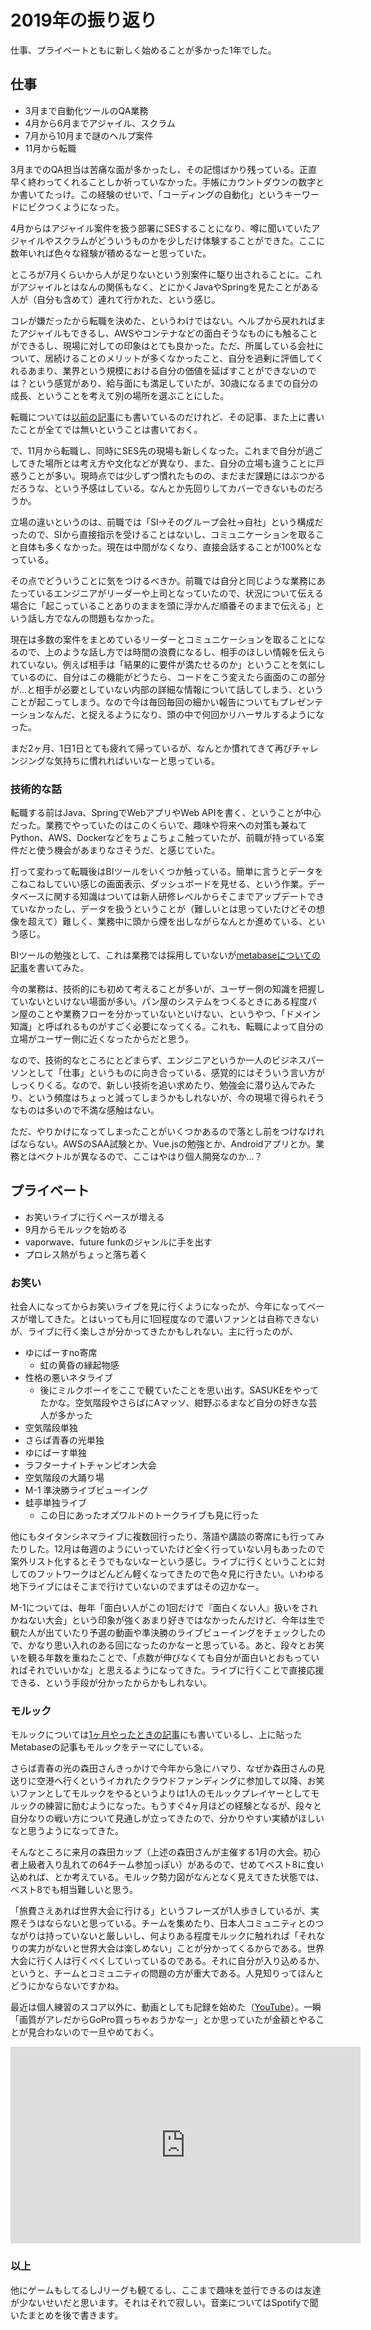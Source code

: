 # 2019年の振り返り

仕事、プライベートともに新しく始めることが多かった1年でした。

## 仕事

- 3月まで自動化ツールのQA業務
- 4月から6月までアジャイル、スクラム
- 7月から10月まで謎のヘルプ案件
- 11月から転職

3月までのQA担当は苦痛な面が多かったし、その記憶ばかり残っている。正直早く終わってくれることしか祈っていなかった。手帳にカウントダウンの数字とか書いてたっけ。この経験のせいで、「コーディングの自動化」というキーワードにビクつくようになった。

4月からはアジャイル案件を扱う部署にSESすることになり、噂に聞いていたアジャイルやスクラムがどういうものかを少しだけ体験することができた。ここに数年いれば色々な経験が積めるなーと思っていた。

ところが7月くらいから人が足りないという別案件に駆り出されることに。これがアジャイルとはなんの関係もなく、とにかくJavaやSpringを見たことがある人が（自分も含めて）連れて行かれた、という感じ。

コレが嫌だったから転職を決めた、というわけではない。ヘルプから戻れればまたアジャイルもできるし、AWSやコンテナなどの面白そうなものにも触ることができるし、現場に対しての印象はとても良かった。ただ、所属している会社について、居続けることのメリットが多くなかったこと、自分を過剰に評価してくれるあまり、業界という規模における自分の価値を延ばすことができないのでは？という感覚があり、給与面にも満足していたが、30歳になるまでの自分の成長、ということを考えて別の場所を選ぶことにした。

転職については[以前の記事](https://m4usta13ng.hatenablog.com/entry/2019/10/25/233533)にも書いているのだけれど、その記事、また上に書いたことが全てでは無いということは書いておく。

で、11月から転職し、同時にSES先の現場も新しくなった。これまで自分が過ごしてきた場所とは考え方や文化などが異なり、また、自分の立場も違うことに戸惑うことが多い。現時点では少しずつ慣れたものの、まだまだ課題にはぶつかるだろうな、という予感はしている。なんとか先回りしてカバーできないものだろうか。

立場の違いというのは、前職では「SI→そのグループ会社→自社」という構成だったので、SIから直接指示を受けることはないし、コミュニケーションを取ること自体も多くなかった。現在は中間がなくなり、直接会話することが100%となっている。

その点でどういうことに気をつけるべきか。前職では自分と同じような業務にあたっているエンジニアがリーダーや上司となっていたので、状況について伝える場合に「起こっていることありのままを頭に浮かんだ順番そのままで伝える」という話し方でなんの問題もなかった。

現在は多数の案件をまとめているリーダーとコミュニケーションを取ることになるので、上のような話し方では時間の浪費になるし、相手のほしい情報を伝えられていない。例えば相手は「結果的に要件が満たせるのか」ということを気にしているのに、自分はこの機能がどうたら、コードをこう変えたら画面のこの部分が…と相手が必要としていない内部の詳細な情報について話してしまう、ということが起こってしまう。なので今は毎回毎回の細かい報告についてもプレゼンテーションなんだ、と捉えるようになり、頭の中で何回かリハーサルするようになった。

まだ2ヶ月、1日1日とても疲れて帰っているが、なんとか慣れてきて再びチャレンジングな気持ちに慣れればいいなーと思っている。

### 技術的な話

転職する前はJava、SpringでWebアプリやWeb APIを書く、ということが中心だった。業務でやっていたのはこのくらいで、趣味や将来への対策も兼ねてPython、AWS、Dockerなどをちょこちょこ触っていたが、前職が持っている案件だと使う機会があまりなさそうだ、と感じていた。

打って変わって転職後はBIツールをいくつか触っている。簡単に言うとデータをこねこねしていい感じの画面表示、ダッシュボードを見せる、という作業。データベースに関する知識はついては新人研修レベルからそこまでアップデートできていなかったし、データを扱うということが（難しいとは思っていたけどその想像を超えて）難しく、業務中に頭から煙を出しながらなんとか進めている、という感じ。

BIツールの勉強として、これは業務では採用していないが[metabaseについての記事](https://m4usta13ng.hatenablog.com/entry/molkky_metabase)を書いてみた。

今の業務は、技術的にも初めて考えることが多いが、ユーザー側の知識を把握していないといけない場面が多い。パン屋のシステムをつくるときにある程度パン屋のことや業務フローを分かっていないといけない、というやつ、「ドメイン知識」と呼ばれるものがすごく必要になってくる。これも、転職によって自分の立場がユーザー側に近くなったからだと思う。

なので、技術的なところにとどまらず、エンジニアというか一人のビジネスパーソンとして「仕事」というものに向き合っている、感覚的にはそういう言い方がしっくりくる。なので、新しい技術を追い求めたり、勉強会に潜り込んでみたり、という頻度はちょっと減ってしまうかもしれないが、今の現場で得られそうなものは多いので不満な感触はない。

ただ、やりかけになってしまったことがいくつかあるので落とし前をつけなければならない。AWSのSAA試験とか、Vue.jsの勉強とか、Androidアプリとか。業務とはベクトルが異なるので、ここはやはり個人開発なのか…？

## プライベート

- お笑いライブに行くペースが増える
- 9月からモルックを始める
- vaporwave、future funkのジャンルに手を出す
- プロレス熱がちょっと落ち着く

### お笑い

社会人になってからお笑いライブを見に行くようになったが、今年になってペースが増してきた。とはいっても月に1回程度なので濃いファンとは自称できないが、ライブに行く楽しさが分かってきたかもしれない。主に行ったのが、

- ゆにばーすno寄席
  - 虹の黄昏の縁起物感
- 性格の悪いネタライブ
  - 後にミルクボーイをここで観ていたことを思い出す。SASUKEをやってたかな。空気階段やさらばにAマッソ、紺野ぶるまなど自分の好きな芸人が多かった
- 空気階段単独
- さらば青春の光単独
- ゆにばーす単独
- ラフターナイトチャンピオン大会
- 空気階段の大踊り場
- M-1 準決勝ライブビューイング
- 蛙亭単独ライブ
  - この日にあったオズワルドのトークライブも見に行った

他にもタイタンシネマライブに複数回行ったり、落語や講談の寄席にも行ってみたりした。12月は毎週のようにいっていたけど全く行っていない月もあったので案外リスト化するとそうでもないなーという感じ。ライブに行くということに対してのフットワークはどんどん軽くなってきたので色々見に行きたい。いわゆる地下ライブにはそこまで行けていないのでまずはその辺かなー。

M-1については、毎年「面白い人がこの1回だけで『面白くない人』扱いをされかねない大会」という印象が強くあまり好きではなかったんだけど、今年は生で観た人が出ていたり予選の動画や準決勝のライブビューイングをチェックしたので、かなり思い入れのある回になったのかなーと思っている。あと、段々とお笑いを観る年数を重ねたことで、「点数が伸びなくても自分が面白いとおもっていればそれでいいかな」と思えるようになってきた。ライブに行くことで直接応援できる、という手段が分かったからかもしれない。

### モルック

モルックについては[1ヶ月やったときの記事](https://m4usta13ng.hatenablog.com/entry/2019/10/10/222633)にも書いているし、上に貼ったMetabaseの記事もモルックをテーマにしている。

さらば青春の光の森田さんきっかけで今年から急にハマり、なぜか森田さんの見送りに空港へ行くというイカれたクラウドファンディングに参加して以降、お笑いファンとしてモルックをやるというよりは1人のモルックプレイヤーとしてモルックの練習に励むようになった。もうすぐ4ヶ月ほどの経験となるが、段々と自分なりの戦い方について見通しが立ってきたので、分かりやすい実績がほしいなと思うようになってきた。

そんなところに来月の森田カップ（上述の森田さんが主催する1月の大会。初心者上級者入り乱れての64チーム参加っぽい）があるので、せめてベスト8に食い込めれば、とか考えている。モルック勢力図がなんとなく見えてきた状態では、ベスト8でも相当難しいと思う。

「旅費さえあれば世界大会に行ける」というフレーズが1人歩きしているが、実際そうはならないと思っている。チームを集めたり、日本人コミュニティとのつながりは持っていないと厳しいし、何よりある程度モルックに触れれば「それなりの実力がないと世界大会は楽しめない」ことが分かってくるからである。世界大会に行く人は行くべくしていっているのである。それに自分が入り込めるか、というと、チームとコミュニティの問題の方が重大である。人見知りってほんとどうにかならないですかね。

最近は個人練習のスコア以外に、動画としても記録を始めた（[YouTube](https://www.youtube.com/channel/UCdCFkgoFY-PIsEJo-IMrJhg)）。一瞬「画質がアレだからGoPro買っちゃおうかなー」とか思っていたが金額とやることが見合わないので一旦やめておく。

<iframe width="560" height="315" src="https://www.youtube.com/embed/nP8PH096C8U" frameborder="0" allow="accelerometer; autoplay; encrypted-media; gyroscope; picture-in-picture" allowfullscreen></iframe>

### 以上

他にゲームもしてるしJリーグも観てるし、ここまで趣味を並行できるのは友達が少ないせいだと思います。それはそれで寂しい。音楽についてはSpotifyで聞いたまとめを後で書きます。
